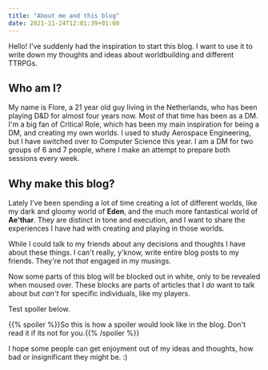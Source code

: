 ```yaml
---
title: "About me and this blog"
date: 2021-11-24T12:01:39+01:00
---
```


Hello! I've suddenly had the inspiration to start this blog. I want to use it to write down my thoughts and ideas about worldbuilding and different TTRPGs.

## Who am I?

My name is Flore, a 21 year old guy living in the Netherlands, who has been playing D&D for almost four years now. Most of that time has been as a DM. I'm a big fan of Critical Role, which has been my main inspiration for being a DM, and creating my own worlds. I used to study Aerospace Engineering, but I have switched over to Computer Science this year. I am a DM for two groups of 6 and 7 people, where I make an attempt to prepare both sessions every week.

## Why make this blog?

Lately I've been spending a lot of time creating a lot of different worlds, like my dark and gloomy world of **Eden**, and the much more fantastical world of **Ae'thar**. They are distinct in tone and execution, and I want to share the experiences I have had with creating and playing in those worlds.

While I could talk to my friends about any decisions and thoughts I have about these things. I can't really, y'know, write entire blog posts to my friends. They're not _that_ engaged in my musings.

Now some parts of this blog will be blocked out in white, only to be revealed when moused over. These blocks are parts of articles that I _do_ want to talk about but _can't_ for specific individuals, like my players.

Test spoiler below.

{{% spoiler %}}So this is how a spoiler would look like in the blog. Don't read it if its not for you.{{% /spoiler %}}

I hope some people can get enjoyment out of my ideas and thoughts, how bad or insignificant they might be. :)

